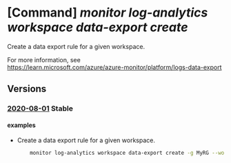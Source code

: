 # [Command] _monitor log-analytics workspace data-export create_

Create a data export rule for a given workspace.

For more information, see\
https://learn.microsoft.com/azure/azure-monitor/platform/logs-data-export

## Versions

### [2020-08-01](/Resources/mgmt-plane/L3N1YnNjcmlwdGlvbnMve30vcmVzb3VyY2Vncm91cHMve30vcHJvdmlkZXJzL21pY3Jvc29mdC5vcGVyYXRpb25hbGluc2lnaHRzL3dvcmtzcGFjZXMve30vZGF0YWV4cG9ydHMve30=/2020-08-01.xml) **Stable**

<!-- mgmt-plane /subscriptions/{}/resourcegroups/{}/providers/microsoft.operationalinsights/workspaces/{}/dataexports/{} 2020-08-01 -->

#### examples

- Create a data export rule for a given workspace.
    ```bash
        monitor log-analytics workspace data-export create -g MyRG --workspace-name MyWS -n MyDataExport --destination <storage account id> --enable -t <table name>
    ```
